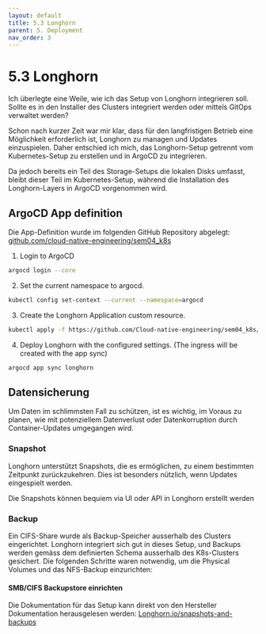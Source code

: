 ```yaml
---
layout: default
title: 5.3 Longhorn
parent: 5. Deployment
nav_order: 3
---
```


# 5.3 Longhorn

Ich überlegte eine Weile, wie ich das Setup von Longhorn integrieren soll. Sollte es in den Installer des Clusters integriert werden oder mittels GitOps verwaltet werden?

Schon nach kurzer Zeit war mir klar, dass für den langfristigen Betrieb eine Möglichkeit erforderlich ist, Longhorn zu managen und Updates einzuspielen. Daher entschied ich mich, das Longhorn-Setup getrennt vom Kubernetes-Setup zu erstellen und in ArgoCD zu integrieren.

Da jedoch bereits ein Teil des Storage-Setups die lokalen Disks umfasst, bleibt dieser Teil im Kubernetes-Setup, während die Installation des Longhorn-Layers in ArgoCD vorgenommen wird.

## ArgoCD App definition

Die App-Definition wurde im folgenden GitHub Repository abgelegt: [github.com/cloud-native-engineering/sem04_k8s](https://github.com/Cloud-native-engineering/sem04_k8s)

1. Login to ArgoCD

```bash
argocd login --core
```

2. Set the current namespace to argocd.

```bash
kubectl config set-context --current --namespace=argocd
```

3. Create the Longhorn Application custom resource.

```bash
kubectl apply -f https://github.com/Cloud-native-engineering/sem04_k8s/longhorn/longhorn-application.yaml
```

4. Deploy Longhorn with the configured settings. (The ingress will be created with the app sync)

```bash
argocd app sync longhorn
```

## Datensicherung

Um Daten im schlimmsten Fall zu schützen, ist es wichtig, im Voraus zu planen, wie mit potenziellem Datenverlust oder Datenkorruption durch Container-Updates umgegangen wird.

### Snapshot

Longhorn unterstützt Snapshots, die es ermöglichen, zu einem bestimmten Zeitpunkt zurückzukehren. Dies ist besonders nützlich, wenn Updates eingespielt werden.

Die Snapshots können bequiem via UI oder API in Longhorn erstellt werden

### Backup

Ein CIFS-Share wurde als Backup-Speicher ausserhalb des Clusters eingerichtet. Longhorn integriert sich gut in dieses Setup, und Backups werden gemäss dem definierten Schema ausserhalb des K8s-Clusters gesichert. Die folgenden Schritte waren notwendig, um die Physical Volumes und das NFS-Backup einzurichten:

#### SMB/CIFS Backupstore einrichten

Die Dokumentation für das Setup kann direkt von den Hersteller Dokumentation herausgelesen werden: [Longhorn.io/snapshots-and-backups](https://longhorn.io/docs/1.7.2/snapshots-and-backups/backup-and-restore/set-backup-target/#set-up-smbcifs-backupstore)
